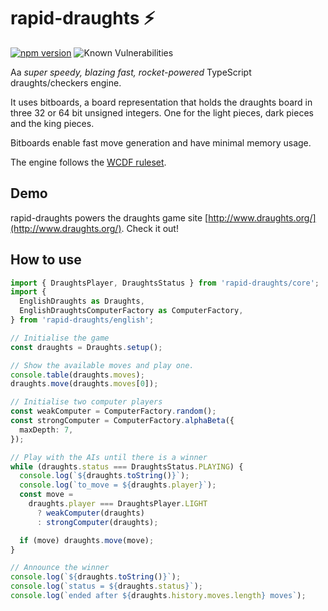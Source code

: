 # rapid-draughts ⚡

[![npm version](https://badge.fury.io/js/rapid-draughts.svg)](https://badge.fury.io/js/rapid-draughts)
![Known Vulnerabilities](https://snyk.io/test/github/loks0n/rapid-draughts/badge.svg)

Aa *super speedy, blazing fast, rocket-powered* TypeScript draughts/checkers engine.

It uses bitboards, a board representation that holds the draughts board in three 32 or 64 bit unsigned integers. One for the light pieces, dark pieces and the king pieces.

Bitboards enable fast move generation and have minimal memory usage.

The engine follows the [WCDF ruleset](https://www.wcdf.net/rules.htm).

## Demo

rapid-draughts powers the draughts game site [http://www.draughts.org/](http://www.draughts.org/). Check it out!

## How to use

```typescript
import { DraughtsPlayer, DraughtsStatus } from 'rapid-draughts/core';
import {
  EnglishDraughts as Draughts,
  EnglishDraughtsComputerFactory as ComputerFactory,
} from 'rapid-draughts/english';

// Initialise the game
const draughts = Draughts.setup();

// Show the available moves and play one.
console.table(draughts.moves);
draughts.move(draughts.moves[0]);

// Initialise two computer players
const weakComputer = ComputerFactory.random();
const strongComputer = ComputerFactory.alphaBeta({
  maxDepth: 7,
});

// Play with the AIs until there is a winner
while (draughts.status === DraughtsStatus.PLAYING) {
  console.log(`${draughts.toString()}`);
  console.log(`to_move = ${draughts.player}`);
  const move =
    draughts.player === DraughtsPlayer.LIGHT
      ? weakComputer(draughts)
      : strongComputer(draughts);

  if (move) draughts.move(move);
}

// Announce the winner
console.log(`${draughts.toString()}`);
console.log(`status = ${draughts.status}`);
console.log(`ended after ${draughts.history.moves.length} moves`);

```
